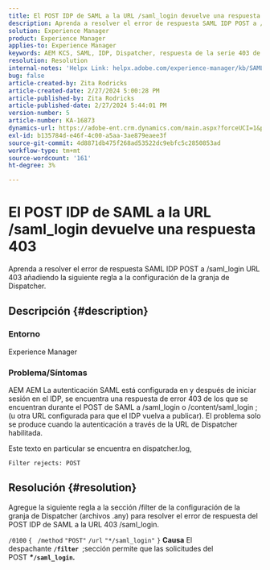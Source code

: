 ```yaml
---
title: El POST IDP de SAML a la URL /saml_login devuelve una respuesta 403
description: Aprenda a resolver el error de respuesta SAML IDP POST a /saml_login URL 403.
solution: Experience Manager
product: Experience Manager
applies-to: Experience Manager
keywords: AEM KCS, SAML, IDP, Dispatcher, respuesta de la serie 403 de la lista de distribución de correo
resolution: Resolution
internal-notes: 'Helpx Link: helpx.adobe.com/experience-manager/kb/SAML-IDP-POST-to-saml-login-url-returns-403-response-AEM-6-x0.html'
bug: false
article-created-by: Zita Rodricks
article-created-date: 2/27/2024 5:00:28 PM
article-published-by: Zita Rodricks
article-published-date: 2/27/2024 5:44:01 PM
version-number: 5
article-number: KA-16873
dynamics-url: https://adobe-ent.crm.dynamics.com/main.aspx?forceUCI=1&pagetype=entityrecord&etn=knowledgearticle&id=83013ab1-91d5-ee11-9079-6045bd006704
exl-id: b135784d-e46f-4c00-a5aa-3ae879eaee3f
source-git-commit: 4d8871db475f268ad53522dc9ebfc5c2850853ad
workflow-type: tm+mt
source-wordcount: '161'
ht-degree: 3%

---
```


# El POST IDP de SAML a la URL /saml_login devuelve una respuesta 403


Aprenda a resolver el error de respuesta SAML IDP POST a /saml_login URL 403 añadiendo la siguiente regla a la configuración de la granja de Dispatcher.

## Descripción {#description}


### Entorno

Experience Manager

### Problema/Síntomas

AEM AEM La autenticación SAML está configurada en y después de iniciar sesión en el IDP, se encuentra una respuesta de error 403 de los que se encuentran durante el POST de SAML a /saml_login o /content/saml_login ;(u otra URL configurada para que el IDP vuelva a publicar).
El problema solo se produce cuando la autenticación a través de la URL de Dispatcher habilitada.

Este texto en particular se encuentra en dispatcher.log,

`Filter rejects: POST`


## Resolución {#resolution}


Agregue la siguiente regla a la sección /filter de la configuración de la granja de Dispatcher (archivos .any) para resolver el error de respuesta del POST IDP de SAML a la URL 403 /saml_login.

`/0100` `{ ` `/method` `"POST"` `/url` `"*/saml_login"` `}`
<b>Causa</b>
El despachante <b>`/filter `</b>;sección permite que las solicitudes del POST <b>*\**`/saml_login`*.</b>*
